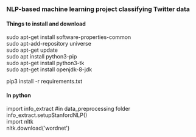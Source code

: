 ### NLP-based machine learning project classifying Twitter data

#### Things to install and download
sudo apt-get install software-properties-common  
sudo apt-add-repository universe  
sudo apt-get update  
sudo apt install python3-pip  
sudo apt-get install python3-tk  
sudo apt-get install openjdk-8-jdk  

pip3 install -r requirements.txt  

#### In python
import info_extract #in data_preprocessing folder  
info_extract.setupStanfordNLP()  
import nltk  
nltk.download('wordnet')
